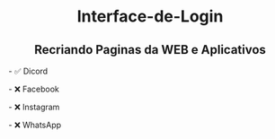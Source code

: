 <h1 align = "center">Interface-de-Login</h1>
<h2 align = "center">Recriando Paginas da WEB e Aplicativos</h2>
<p>- ✅ Dicord</p>
<p>- ❌ Facebook</p>
<p>- ❌ Instagram</p>
<p>- ❌ WhatsApp</p>

